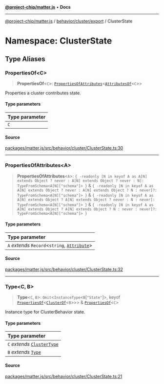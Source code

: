 [**@project-chip/matter.js**](../../../../../README.md) • **Docs**

***

[@project-chip/matter.js](../../../../../modules.md) / [behavior/cluster/export](../../README.md) / ClusterState

# Namespace: ClusterState

## Type Aliases

### PropertiesOf\<C\>

> **PropertiesOf**\<`C`\>: [`PropertiesOfAttributes`](README.md#propertiesofattributesa)\<[`AttributesOf`](../../../../../cluster/export/namespaces/ClusterType/README.md#attributesofc)\<`C`\>\>

Properties a cluster contributes state.

#### Type parameters

| Type parameter |
| :------ |
| `C` |

#### Source

[packages/matter.js/src/behavior/cluster/ClusterState.ts:30](https://github.com/project-chip/matter.js/blob/7a8cbb56b87d4ccf34bec5a9a95ab40a1711324f/packages/matter.js/src/behavior/cluster/ClusterState.ts#L30)

***

### PropertiesOfAttributes\<A\>

> **PropertiesOfAttributes**\<`A`\>: `{ -readonly [N in keyof A as A[N] extends Object ? never : A[N] extends Object ? never : N]: TypeFromSchema<A[N]["schema"]> }` & `{ -readonly [N in keyof A as A[N] extends Object ? never : A[N] extends Object ? N : never]?: TypeFromSchema<A[N]["schema"]> }` & `{ -readonly [N in keyof A as A[N] extends Object ? A[N] extends Object ? never : N : never]: TypeFromSchema<A[N]["schema"]> }` & `{ -readonly [N in keyof A as A[N] extends Object ? A[N] extends Object ? N : never : never]?: TypeFromSchema<A[N]["schema"]> }`

#### Type parameters

| Type parameter |
| :------ |
| `A` *extends* `Record`\<`string`, [`Attribute`](../../../../../cluster/export/namespaces/ClusterType/README.md#attribute)\> |

#### Source

[packages/matter.js/src/behavior/cluster/ClusterState.ts:32](https://github.com/project-chip/matter.js/blob/7a8cbb56b87d4ccf34bec5a9a95ab40a1711324f/packages/matter.js/src/behavior/cluster/ClusterState.ts#L32)

***

### Type\<C, B\>

> **Type**\<`C`, `B`\>: `Omit`\<`InstanceType`\<`B`\[`"State"`\]\>, keyof [`PropertiesOf`](README.md#propertiesofc)\<[`ClusterOf`](../../README.md#clusterofb)\<`B`\>\>\> & [`PropertiesOf`](README.md#propertiesofc)\<`C`\>

Instance type for ClusterBehavior state.

#### Type parameters

| Type parameter |
| :------ |
| `C` *extends* [`ClusterType`](../../../../../cluster/export/interfaces/ClusterType.md) |
| `B` *extends* [`Type`](../../../../export/namespaces/Behavior/interfaces/Type.md) |

#### Source

[packages/matter.js/src/behavior/cluster/ClusterState.ts:21](https://github.com/project-chip/matter.js/blob/7a8cbb56b87d4ccf34bec5a9a95ab40a1711324f/packages/matter.js/src/behavior/cluster/ClusterState.ts#L21)
